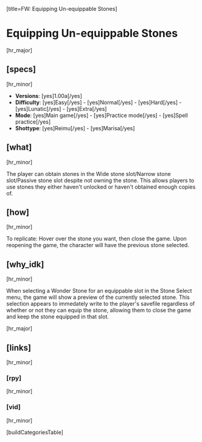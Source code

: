 [title=FW: Equipping Un-equippable Stones]
# Equipping Un-equippable Stones
[hr_major]

## [specs]  
[hr_minor]

* **Versions**: [yes]1.00a[/yes]
* **Difficulty**: [yes]Easy[/yes] - [yes]Normal[/yes] - [yes]Hard[/yes] - [yes]Lunatic[/yes] - [yes]Extra[/yes]
* **Mode**: [yes]Main game[/yes] - [yes]Practice mode[/yes] - [yes]Spell practice[/yes]  
* **Shottype**: [yes]Reimu[/yes] - [yes]Marisa[/yes]

## [what]
[hr_minor]

The player can obtain stones in the Wide stone slot/Narrow stone slot/Passive stone slot despite not owning the stone. This allows players to use stones they either haven't unlocked or haven't obtained enough copies of.

## [how]
[hr_minor]

To replicate: Hover over the stone you want, then close the game. Upon reopening the game, the character will have the previous stone selected.

## [why_idk]
[hr_minor]

When selecting a Wonder Stone for an equippable slot in the Stone Select menu, the game will show a preview of the currently selected stone. This selection appears to immedately write to the player's savefile regardless of whether or not they can equip the stone, allowing them to close the game and keep the stone equipped in that slot. 

[hr_major]
## [links]
[hr_minor]
### [rpy]
[hr_minor]

### [vid]
[hr_minor]


[buildCategoriesTable]